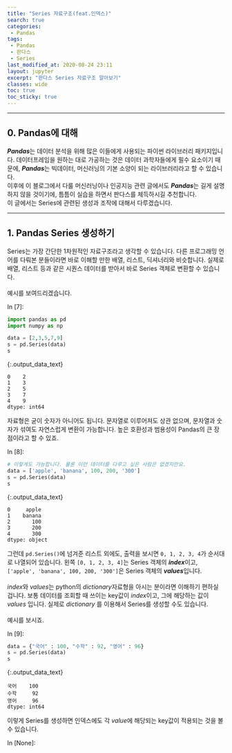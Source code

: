 ```yaml
---
title: "Series 자료구조(feat.인덱스)"
search: true
categories:
 - Pandas
tags:
 - Pandas
 - 판다스
 - Series
last_modified_at: 2020-08-24 23:11
layout: jupyter
excerpt: "판다스 Series 자료구조 알아보기"
classes: wide
toc: true
toc_sticky: true
---
```


---
## 0. Pandas에 대해

***Pandas***는 데이터 분석을 위해 많은 이들에게 사용되는 파이썬 라이브러리 패키지입니다. 데이터프레임을 원하는 대로 가공하는 것은 데이터 과학자들에게 필수 요소이기 때문에, ***Pandas***는 빅데이터, 머신러닝의 기본 소양이 되는 라이브러리라고 할 수 있습니다. <br>이후에 이 블로그에서 다룰 머신러닝이나 인공지능 관련 글에서도 ***Pandas***는 길게 설명하지 않을 것이기에, 틈틈이 실습을 하면서 판다스를 체득하시길 추천합니다. <br>
이 글에서는 Series에 관련된 생성과 조작에 대해서 다루겠습니다.

---

## 1. Pandas Series 생성하기

Series는 가장 간단한 1차원적인 자료구조라고 생각할 수 있습니다. 다른 프로그래밍 언어를 다뤄본 분들이라면 바로 이해할 만한 배열, 리스트, 딕셔너리와 비슷합니다. 실제로 배열, 리스트 등과 같은 시퀀스 데이터를 받아서 바로 Series 객체로 변환할 수 있습니다. <br><br>
예시를 보여드리겠습니다. 

<div class="prompt input_prompt">
In&nbsp;[7]:
</div>

<div class="input_area" markdown="1">

```python
import pandas as pd
import numpy as np

data = [2,3,5,7,9]
s = pd.Series(data)
s
```

</div>




{:.output_data_text}

```
0    2
1    3
2    5
3    7
4    9
dtype: int64
```



자료형은 굳이 숫자가 아니어도 됩니다. 문자열로 이루어져도 상관 없으며, 문자열과 숫자가 섞여도 자연스럽게 변환이 가능합니다. 높은 호환성과 범용성이 Pandas의 큰 장점이라고 할 수 있죠.

<div class="prompt input_prompt">
In&nbsp;[8]:
</div>

<div class="input_area" markdown="1">

```python
# 이렇게도 가능합니다. 물론 이런 데이터를 다루고 싶은 사람은 없겠지만요.
data = ['apple', 'banana', 100, 200, '300'] 
s = pd.Series(data)
s
```

</div>




{:.output_data_text}

```
0     apple
1    banana
2       100
3       200
4       300
dtype: object
```



그런데 `pd.Series()`에 넘겨준 리스트 외에도, 출력을 보시면 `0, 1, 2, 3, 4`가 순서대로 나열되어 있습니다. 왼쪽 `[0, 1, 2, 3, 4]`는 Series 객체의 ***index***이고, `['apple', 'banana', 100, 200, '300']`은 Series 객체의 ***values***입니다. 
<br><br>
*index*와 *values*는 python의 *dictionary*자료형을 아시는 분이라면 이해하기 편하실 겁니다. 보통 데이터를 조회할 때 쓰이는 key값이 *index*이고, 그에 해당하는 값이 *values* 입니다. 실제로 *dictionary* 를 이용해서 Series를 생성할 수도 있습니다.<br><br>
예시를 보시죠.

<div class="prompt input_prompt">
In&nbsp;[9]:
</div>

<div class="input_area" markdown="1">

```python
data = {"국어" : 100, "수학" : 92, "영어" : 96}
s = pd.Series(data)
s
```

</div>




{:.output_data_text}

```
국어    100
수학     92
영어     96
dtype: int64
```



이렇게 Series를 생성하면 인덱스에도 각 *value*에 해당되는 key값이 적용되는 것을 볼 수 있습니다.

<div class="prompt input_prompt">
In&nbsp;[None]:
</div>

<div class="input_area" markdown="1">

```python

```

</div>
